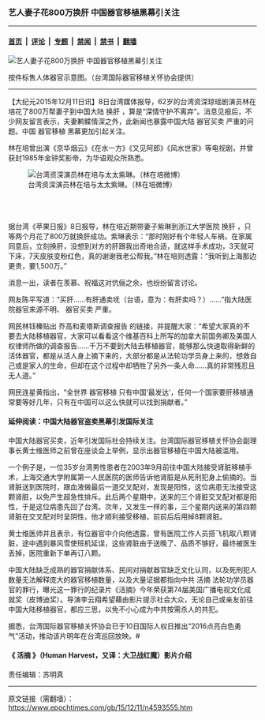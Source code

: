 ### 艺人妻子花800万换肝 中国器官移植黑幕引关注

---

#### [首页](../../../..?n4593555) &nbsp;|&nbsp; [评论](../../../../../epoch-comment?n4593555) &nbsp;|&nbsp; [专题](../../../../../epoch-special?n4593555) &nbsp;|&nbsp; [禁闻](../../../../../epoch-news?n4593555) &nbsp;|&nbsp; [禁书](../../../../../books?n4593555) &nbsp;|&nbsp; [翻墙](https://github.com/gfw-breaker/nogfw/blob/master/README.md?n4593555)


<div><img alt="艺人妻子花800万换肝 中国器官移植黑幕引关注" class="attachment-djy_600_400 size-djy_600_400 wp-post-image" src="https://i.epochtimes.com/assets/uploads/2015/12/1512110127472669.jpg"/>
<div class="caption">
 <p>
  按件标售人体器官示意图。（台湾国际器官移植关怀协会提供）
 </p>
</div></div><hr/><div class="post_content" id="artbody" itemprop="articleBody">
 <!-- article content begin -->
 <p>
  【大纪元2015年12月11日讯】8日台湾媒体报导，62岁的台湾资深琼瑶剧演员林在培花了800万帮妻子到中国大陆
  <ok href="https://www.epochtimes.com/gb/tag/%E6%8D%A2%E8%82%9D.html">
   换肝
  </ok>
  ，算是“深情守护不离弃”。消息见报后，不少网友留言表示，夫妻鹣鲽情深之外，此新闻也暴露中国大陆
  <ok href="https://www.epochtimes.com/gb/tag/%E5%99%A8%E5%AE%98%E4%B9%B0%E5%8D%96.html">
   器官买卖
  </ok>
  严重的问题。中国
  <ok href="https://www.epochtimes.com/gb/tag/%E5%99%A8%E5%AE%98%E7%A7%BB%E6%A4%8D.html">
   器官移植
  </ok>
  黑幕更加引起关注。
 </p>
 <p>
  林在培曾出演《京华烟云》《在水一方》《又见阿郎》《风水世家》等电视剧，并曾获封1985年金钟奖影帝，为华语观众所熟悉。
 </p>
 <p>
  <figure aria-describedby="caption-attachment-6537381" class="wp-caption aligncenter" id="attachment_6537381" style="width: 600px">
   <ok href=" https://i.epochtimes.com/assets/uploads/2015/12/1512110127232669-600x339.jpg" rel="noreferrer noopener" target="_blank">
    <img alt="台湾资深演员林在培与太太紫琳。（林在培微博）" class="size-large wp-image-6537381" src="https://i.epochtimes.com/assets/uploads/2015/12/1512110127232669-600x339.jpg" title="台湾资深演员林在培与太太紫琳。（林在培微博）"/>
   </ok>
   <br/><figcaption class="wp-caption-text" id="caption-attachment-6537381">
    台湾资深演员林在培与太太紫琳。（林在培微博）
   </figcaption><br/>
  </figure><br/>
  <br/>
  据台湾《苹果日报》8日报导，林在培近期带妻子紫琳到浙江大学医院
  <ok href="https://www.epochtimes.com/gb/tag/%E6%8D%A2%E8%82%9D.html">
   换肝
  </ok>
  ，只等两个月花了800万就换肝成功。紫琳表示：“那时刚好有个年轻人车祸，在家属同意后，立刻换肝，没想到对方的肝跟我出奇地合适，就这样手术成功，3天就可下床，7天皮肤变粉红色，真的谢谢我老公帮我。”林在培则透露：“我听到上海那边更贵，要1,500万。”
 </p>
 <p>
  消息一出，读者在羡慕、祝福这对伉俪之余，也纷纷留言讨论。
 </p>
 <p>
  网友陈平写道：“买肝……有肝通卖呒（台语，意为：有肝卖吗？）……”指大陆医院器官来源不明、
  <ok href="https://www.epochtimes.com/gb/tag/%E5%99%A8%E5%AE%98%E4%B9%B0%E5%8D%96.html">
   器官买卖
  </ok>
  严重。
 </p>
 <p>
  网民林钰榛贴出
  <ok href="https://zh.m.wikipedia.org/zh-tw/乔高-麦塔斯调查报告" target="_blank">
   乔高和麦塔斯调查报告
  </ok>
  的链接，并提醒大家：“希望大家真的不要去大陆移植器官，大家可以看看这个维基百科上所写的加拿大前国务卿及美国人权律师所做的调查报告……千万不要到大陆去移植器官，能够那么快速取得新鲜的活体器官，都是从活人身上摘下来的，大部分都是从法轮功学员身上来的，想救自己或是家人的生命，但却在这个过程中却牺牲了另外一条人命……真的非常残忍且无人道。”
 </p>
 <p>
  网民连星黄指出，“全世界
  <ok href="https://www.epochtimes.com/gb/tag/%E5%99%A8%E5%AE%98%E7%A7%BB%E6%A4%8D.html">
   器官移植
  </ok>
  只有中国‘最发达’，任何一个国家要肝移植通常要等好几年，只有在中国可以这么快就可以找到捐献者。”
 </p>
 <p>
  <h4>
   延伸阅读：中国大陆器官盗卖黑幕引发国际关注
  </h4>
  <p>
   中国大陆器官买卖，近年引发国际社会持续关注。台湾国际器官移植关怀协会副理事长黄士维医师之前曾在座谈会上举例，显示出器官移植在中国大陆被滥用。
  </p>
  <p>
   一个例子是，一位35岁台湾男性患者在2003年9月前往中国大陆接受肾脏移植手术，上海交通大学附属第一人民医院的医师告诉他肾脏是从死刑犯身上偷摘的。当肾脏送到医院时，跟血液做最后一道交叉配对，发现是阳性，这位病患无法接受这颗肾脏，以免产生超急性排斥。此后两个星期中，送来的三个肾脏交叉配对都是阳性，于是这位病患先回了台湾。次年，又发生一样的事，三个星期内送来的第四颗肾脏在交叉配对时呈阴性，他才顺利接受移植，前前后后用掉8颗肾脏。
  </p>
  <p>
   黄士维医师并且表示，有位器官中介向他透露，曾有医院工作人员搭飞机取八颗肾脏，途中遇到暴风雪使班机延误，这些肾脏由于送晚了、品质不够好，最终被医生丢掉，医院重新下单再订八颗。
  </p>
  <p>
   中国大陆缺乏成熟的器官捐献体系、民间对捐献器官缺乏文化认同，以及死刑犯人数量无法解释庞大的器官移植数量，以及大量证据都指向中共
   <ok href="https://www.epochtimes.com/gb/tag/%E6%B4%BB%E6%91%98.html">
    活摘
   </ok>
   法轮功学员器官的罪行，曝光这一罪行的纪录片《活摘》今年荣获第74届美国广播电视文化成就奖（皮博迪奖）。导演李云翔希望藉由影片提示社会大众，无论自己或亲友前往中国大陆移植器官，都应三思，以免不小心成为中共按需杀人的共犯。
  </p>
  <p>
   据悉，台湾国际器官移植关怀协会已于10日国际人权日推出“2016点亮白色勇气”活动，推动该片明年在台湾巡回放映。#
  </p>
  <p>
   <h4>
    《
    <ok href="https://www.epochtimes.com/gb/tag/%E6%B4%BB%E6%91%98.html">
     活摘
    </ok>
    》（Human Harvest，又译：大卫战红魔）影片介绍
   </h4>
   <p>
   </p>
   <p>
    责任编辑：苏明真
   </p>
   <!-- article content end -->
   <div id="below_article_ad">
   </div>
  </p>
 </p>
</div>


---

原文链接（需翻墙）：https://www.epochtimes.com/gb/15/12/11/n4593555.htm